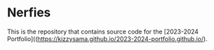 # Nerfies

This is the repository that contains source code for the [2023-2024 Portfolio]((https://kizzysama.github.io/2023-2024-portfolio.github.io/).
